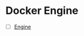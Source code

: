 # Docker Engine


- [ ] [Engine](https://github.com/CollegeBoreal/Tutoriels/tree/main/2.MicroServices/1.Containers/2.Docker/1.Engine/2.Linux)
